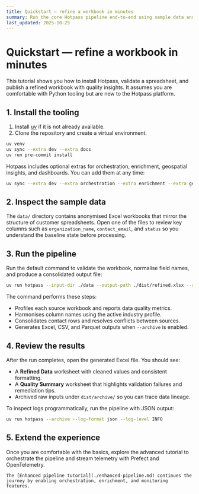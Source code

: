 ```yaml
---
title: Quickstart — refine a workbook in minutes
summary: Run the core Hotpass pipeline end-to-end using sample data and explore the generated outputs.
last_updated: 2025-10-25
---
```


# Quickstart — refine a workbook in minutes

This tutorial shows you how to install Hotpass, validate a spreadsheet, and publish a refined workbook with quality insights. It assumes you are comfortable with Python tooling but are new to the Hotpass platform.

## 1. Install the tooling

1. Install [uv](https://docs.astral.sh/uv/getting-started/installation/) if it is not already available.
2. Clone the repository and create a virtual environment.

```bash
uv venv
uv sync --extra dev --extra docs
uv run pre-commit install
```

Hotpass includes optional extras for orchestration, enrichment, geospatial insights, and dashboards. You can add them at any time:

```bash
uv sync --extra dev --extra orchestration --extra enrichment --extra geospatial --extra dashboards
```

## 2. Inspect the sample data

The `data/` directory contains anonymised Excel workbooks that mirror the structure of customer spreadsheets. Open one of the files to review key columns such as `organization_name`, `contact_email`, and `status` so you understand the baseline state before processing.

## 3. Run the pipeline

Run the default command to validate the workbook, normalise field names, and produce a consolidated output file:

```bash
uv run hotpass --input-dir ./data --output-path ./dist/refined.xlsx --archive
```

The command performs these steps:

- Profiles each source workbook and reports data quality metrics.
- Harmonises column names using the active industry profile.
- Consolidates contact rows and resolves conflicts between sources.
- Generates Excel, CSV, and Parquet outputs when `--archive` is enabled.

## 4. Review the results

After the run completes, open the generated Excel file. You should see:

- A **Refined Data** worksheet with cleaned values and consistent formatting.
- A **Quality Summary** worksheet that highlights validation failures and remediation tips.
- Archived raw inputs under `dist/archive/` so you can trace data lineage.

To inspect logs programmatically, run the pipeline with JSON output:

```bash
uv run hotpass --archive --log-format json --log-level INFO
```

## 5. Extend the experience

Once you are comfortable with the basics, explore the advanced tutorial to orchestrate the pipeline and stream telemetry with Prefect and OpenTelemetry.

```{seealso}
The [Enhanced pipeline tutorial](./enhanced-pipeline.md) continues the journey by enabling orchestration, enrichment, and monitoring features.
```
